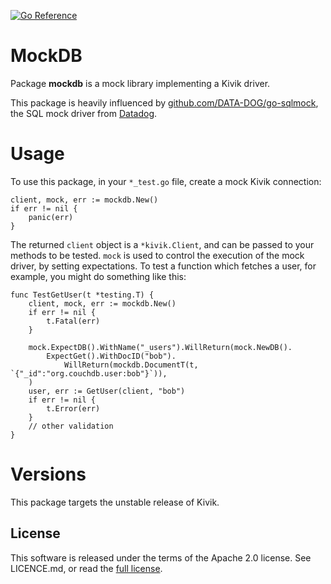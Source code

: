[![Go Reference](https://pkg.go.dev/badge/github.com/go-kivik/kivik/v4/x/mockdb.svg)](https://pkg.go.dev/github.com/go-kivik/kivik/v4/x/mockdb)

# MockDB

Package **mockdb** is a mock library implementing a Kivik driver.

This package is heavily influenced by [github.com/DATA-DOG/go-sqlmock](https://github.com/DATA-DOG/go-sqlmock), the SQL mock driver from [Datadog](https://www.datadoghq.com/).

# Usage

To use this package, in your `*_test.go` file, create a mock Kivik connection:

    client, mock, err := mockdb.New()
    if err != nil {
        panic(err)
    }

The returned `client` object is a `*kivik.Client`, and can be passed to your
methods to be tested.   `mock` is used to control the execution of the mock
driver, by setting expectations.  To test a function which fetches a user,
for example, you might do something like this:

    func TestGetUser(t *testing.T) {
        client, mock, err := mockdb.New()
        if err != nil {
            t.Fatal(err)
        }

        mock.ExpectDB().WithName("_users").WillReturn(mock.NewDB().
            ExpectGet().WithDocID("bob").
                WillReturn(mockdb.DocumentT(t, `{"_id":"org.couchdb.user:bob"}`)),
        )
        user, err := GetUser(client, "bob")
        if err != nil {
            t.Error(err)
        }
        // other validation
    }

# Versions

This package targets the unstable release of Kivik.

## License

This software is released under the terms of the Apache 2.0 license. See
LICENCE.md, or read the [full license](http://www.apache.org/licenses/LICENSE-2.0).

